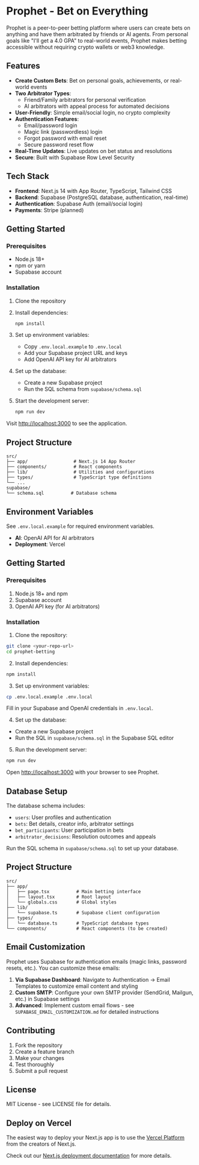# Prophet - Bet on Everything

Prophet is a peer-to-peer betting platform where users can create bets on anything and have them arbitrated by friends or AI agents. From personal goals like "I'll get a 4.0 GPA" to real-world events, Prophet makes betting accessible without requiring crypto wallets or web3 knowledge.

## Features

- **Create Custom Bets**: Bet on personal goals, achievements, or real-world events
- **Two Arbitrator Types**:
  - Friend/Family arbitrators for personal verification
  - AI arbitrators with appeal process for automated decisions
- **User-Friendly**: Simple email/social login, no crypto complexity
- **Authentication Features**:
  - Email/password login
  - Magic link (passwordless) login
  - Forgot password with email reset
  - Secure password reset flow
- **Real-Time Updates**: Live updates on bet status and resolutions
- **Secure**: Built with Supabase Row Level Security

## Tech Stack

- **Frontend**: Next.js 14 with App Router, TypeScript, Tailwind CSS
- **Backend**: Supabase (PostgreSQL database, authentication, real-time)
- **Authentication**: Supabase Auth (email/social login)
- **Payments**: Stripe (planned)

## Getting Started

### Prerequisites

- Node.js 18+ 
- npm or yarn
- Supabase account

### Installation

1. Clone the repository
2. Install dependencies:
   ```bash
   npm install
   ```

3. Set up environment variables:
   - Copy `.env.local.example` to `.env.local`
   - Add your Supabase project URL and keys
   - Add OpenAI API key for AI arbitrators

4. Set up the database:
   - Create a new Supabase project
   - Run the SQL schema from `supabase/schema.sql`

5. Start the development server:
   ```bash
   npm run dev
   ```

Visit [http://localhost:3000](http://localhost:3000) to see the application.

## Project Structure

```
src/
├── app/                 # Next.js 14 App Router
├── components/          # React components
├── lib/                 # Utilities and configurations
├── types/               # TypeScript type definitions
└── ...
supabase/
└── schema.sql          # Database schema
```

## Environment Variables

See `.env.local.example` for required environment variables.
- **AI**: OpenAI API for AI arbitrators
- **Deployment**: Vercel

## Getting Started

### Prerequisites

1. Node.js 18+ and npm
2. Supabase account
3. OpenAI API key (for AI arbitrators)

### Installation

1. Clone the repository:
```bash
git clone <your-repo-url>
cd prophet-betting
```

2. Install dependencies:
```bash
npm install
```

3. Set up environment variables:
```bash
cp .env.local.example .env.local
```

Fill in your Supabase and OpenAI credentials in `.env.local`.

4. Set up the database:
- Create a new Supabase project
- Run the SQL in `supabase/schema.sql` in the Supabase SQL editor

5. Run the development server:
```bash
npm run dev
```

Open [http://localhost:3000](http://localhost:3000) with your browser to see Prophet.

## Database Setup

The database schema includes:
- `users`: User profiles and authentication
- `bets`: Bet details, creator info, arbitrator settings
- `bet_participants`: User participation in bets
- `arbitrator_decisions`: Resolution outcomes and appeals

Run the SQL schema in `supabase/schema.sql` to set up your database.

## Project Structure

```
src/
├── app/
│   ├── page.tsx          # Main betting interface
│   ├── layout.tsx        # Root layout
│   └── globals.css       # Global styles
├── lib/
│   └── supabase.ts       # Supabase client configuration
├── types/
│   └── database.ts       # TypeScript database types
└── components/           # React components (to be created)
```

## Email Customization

Prophet uses Supabase for authentication emails (magic links, password resets, etc.). You can customize these emails:

1. **Via Supabase Dashboard**: Navigate to Authentication → Email Templates to customize email content and styling
2. **Custom SMTP**: Configure your own SMTP provider (SendGrid, Mailgun, etc.) in Supabase settings
3. **Advanced**: Implement custom email flows - see `SUPABASE_EMAIL_CUSTOMIZATION.md` for detailed instructions

## Contributing

1. Fork the repository
2. Create a feature branch
3. Make your changes
4. Test thoroughly
5. Submit a pull request

## License

MIT License - see LICENSE file for details.

## Deploy on Vercel

The easiest way to deploy your Next.js app is to use the [Vercel Platform](https://vercel.com/new?utm_medium=default-template&filter=next.js&utm_source=create-next-app&utm_campaign=create-next-app-readme) from the creators of Next.js.

Check out our [Next.js deployment documentation](https://nextjs.org/docs/app/building-your-application/deploying) for more details.
